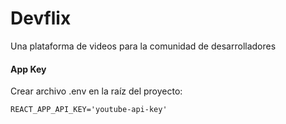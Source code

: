 # Devflix
Una plataforma de videos para la comunidad de desarrolladores

#### App Key
Crear archivo .env en la raíz del proyecto:

`REACT_APP_API_KEY='youtube-api-key'`
